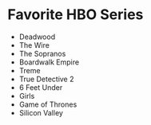 # Favorite HBO Series

* Deadwood
* The Wire
* The Sopranos
* Boardwalk Empire
* Treme
* True Detective 2
* 6 Feet Under
* Girls
* Game of Thrones
* Silicon Valley
